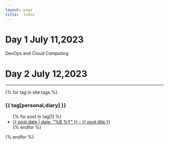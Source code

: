 ```yaml
---
layout: page
title:  Index
---
```

# Day 1 July 11,2023
DevOps and Cloud Computing

# Day 2 July 12,2023
----------------

{% for tag in site.tags %}
  <h3>{{ tag[personal,diary] }}</h3>
  <ul>
    {% for post in tag[1] %}
      <li><a href="{{ post.url }}">{{ post.date | date: "%B %Y" }} - {{ post.title }}</a></li>
    {% endfor %}
  </ul>
{% endfor %}
